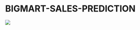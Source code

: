 # BIGMART-SALES-PREDICTION

![](https://datahack-prod.s3.amazonaws.com/profile_photos/final-grocery_480.png)
